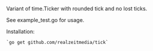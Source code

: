 Variant of time.Ticker with rounded tick and no lost ticks.

See example_test.go for usage.

Installation:

    `go get github.com/realzeitmedia/tick`
